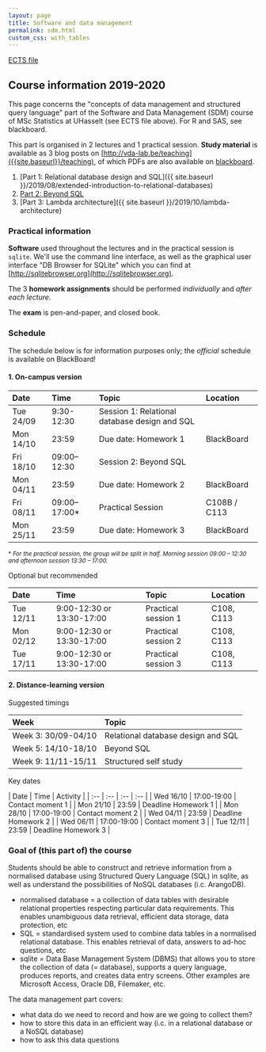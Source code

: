 ```yaml
---
layout: page
title: Software and data management
permalink: sdm.html
custom_css: with_tables
---
```

[ECTS file](https://uhintra03.uhasselt.be/studiegidswww/opleidingsonderdeel.aspx?a=2016&i=3561&n=4&t=04)

## Course information 2019-2020

This page concerns the "concepts of data management and structured query language" part of the Software and Data Management (SDM) course of MSc Statistics at UHasselt (see ECTS file above). For R and SAS, see blackboard.

This part is organised in 2 lectures and 1 practical session. **Study material** is available as 3 blog posts on [http://vda-lab.be/teaching]({{site.baseurl}}/teaching), of which PDFs are also available on [blackboard](https://bb.uhasselt.be).

  1. [Part 1: Relational database design and SQL]({{ site.baseurl }}/2019/08/extended-introduction-to-relational-databases)
  1. [Part 2: Beyond SQL]({{site.baseurl}}/2019/09/beyond-sql)
  1. [Part 3: Lambda architecture]({{ site.baseurl }}/2019/10/lambda-architecture)

### Practical information

**Software** used throughout the lectures and in the practical session is `sqlite`. We'll use the command line interface, as well as the graphical user interface "DB Browser for SQLite" which you can find at [http://sqlitebrowser.org](http://sqlitebrowser.org).

The 3 **homework assignments** should be performed _individually_ and _after each lecture_.

The **exam** is pen-and-paper, and closed book.

### Schedule
The schedule below is for information purposes only; the _official_ schedule is available on BlackBoard!

#### 1. On-campus version

| Date | Time | Topic | Location |
| :-- | :-- | :-- | :-- |
| Tue 24/09 | 9:30-12:30 | Session 1: Relational database design and SQL | |
| Mon 14/10 | 23:59 | Due date: Homework 1 | BlackBoard |
| Fri 18/10 | 09:00–12:30 | Session 2: Beyond SQL | |
| Mon 04/11 | 23:59 | Due date: Homework 2 | BlackBoard |
| Fri 08/11 | 09:00–17:00* | Practical Session | C108B / C113 |
| Mon 25/11 | 23:59 | Due date: Homework 3 | BlackBoard |

<small>* _For the practical session, the group will be split in half. Morning session 09:00 –
12:30 and afternoon session 13:30 – 17:00._</small>

Optional but recommended

| Date | Time | Topic | Location |
| :-- | :-- | :-- | :-- |
| Tue 12/11 | 9:00-12:30 or 13:30-17:00 | Practical session 1 | C108, C113 |
| Mon 02/12 | 9:00-12:30 or 13:30-17:00 | Practical session 2 | C108, C113 |
| Tue 17/11 | 9:00-12:30 or 13:30-17:00 | Practical session 3 | C108, C113 |

#### 2. Distance-learning version
Suggested timings

| Week | Topic |
| :-- | :-- |
| Week 3: 30/09-04/10 | Relational database design and SQL |
| Week 5: 14/10-18/10 | Beyond SQL |
| Week 9: 11/11-15/11 | Structured self study |

Key dates

| Date | Time | Activity |
| :-- | :-- | :-- | :-- |
| Wed 16/10 | 17:00-19:00 | Contact moment 1 |
| Mon 21/10 | 23:59 | Deadline Homework 1 |
| Mon 28/10 | 17:00-19:00 | Contact moment 2 |
| Wed 04/11 | 23:59 | Deadline Homework 2 |
| Wed 06/11 | 17:00-19:00 | Contact moment 3 |
| Tue 12/11 | 23:59 | Deadline Homework 3 |

### Goal of (this part of) the course
Students should be able to construct and retrieve information from a normalised database using Structured Query Language (SQL) in sqlite, as well as understand the possibilities of NoSQL databases (i.c. ArangoDB).

- normalised database = a collection of data tables with desirable relational properties respecting particular data requirements. This enables unambiguous data retrieval, efficient data storage, data protection, etc
- SQL = standardised system used to combine data tables in a normalised relational database. This enables retrieval of data, answers to ad-hoc questions, etc
- sqlite = Data Base Management System (DBMS) that allows you to store the collection of data (= database), supports a query
language, produces reports, and creates data entry screens. Other examples are Microsoft Access, Oracle DB, Filemaker, etc.

The data management part covers:
- what data do we need to record and how are we going to collect them?
- how to store this data in an efficient way (i.c. in a relational database or a NoSQL database)
- how to ask this data questions
